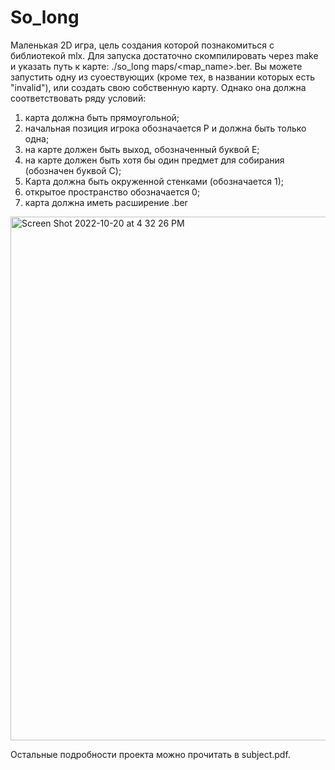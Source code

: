 # So_long


Маленькая 2D игра, цель создания которой познакомиться с библиотекой mlx. 
Для запуска достаточно скомпилировать через make и  указать путь к карте: ./so_long maps/<map_name>.ber.
Вы можете запустить одну из суoествующих (кроме тех, в названии которых есть "invalid"), или создать свою собственную карту. Однако она должна соответствовать ряду условий:
1) карта должна быть прямоугольной;
2) начальная позиция игрока обозначается P и должна быть только одна;
3) на карте должен быть выход, обозначенный буквой E;
4) на карте должен быть хотя бы один предмет для собирания (обозначен буквой C);
5) Карта должна быть окруженной стенками (обозначается 1);
6) открытое пространство обозначается 0;
7) карта должна иметь расширение .ber

<img width="838" alt="Screen Shot 2022-10-20 at 4 32 26 PM" src="https://user-images.githubusercontent.com/104134879/196965555-739f0d98-2995-4baa-b8c0-0efc0a4d07ce.png">

Остальные подробности проекта можно прочитать в subject.pdf.
